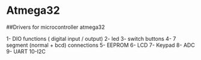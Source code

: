 # Atmega32

##Drivers for microcontroller atmega32

1- DIO functions ( digital  input / output)
2- led 
3- switch buttons
4- 7 segment      (normal + bcd) connections
5- EEPROM
6- LCD
7- Keypad
8- ADC
9- UART
10-I2C
